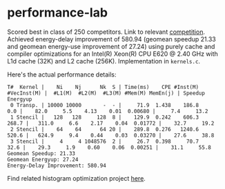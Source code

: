 # performance-lab

Scored best in class of 250 competitors. Link to relevant [competition](https://polyarch.github.io/cs33/labs/lab4/). Achieved energy-delay improvement of 580.94 (geomean speedup 21.33 and geomean energy-use improvement of 27.24) using purely cache and compiler optimizations for an Intel(R) Xeon(R) CPU E620 @ 2.40 GHz with L1d cache (32K) and L2 cache (256K). Implementation in `kernels.c`.

Here's the actual performance details:
```
T#  Kernel |    Ni    Nj      Nk  S | Time(ms)    CPE #Inst(M) #VecInst(M) |  #L1(M)  #L2(M)  #L3(M) #Mem(M) MemEn(j) | Speedup Energyup
 0 Transp. | 10000 10000       -  - |     71.9  1.438    186.8         0.0 |    82.0     5.5    4.13    0.01  0.00680 |     7.4     13.2
 1 Stencil |   128   128     128  8 |    129.9  0.242    606.3       268.7 |   311.0     6.6    2.17    0.04  0.01772 |    32.7     19.2
 2 Stencil |    64    64      64 20 |    289.8  0.276   1240.6       520.6 |   624.9     9.4    0.44    0.03  0.03270 |    27.6     38.8
 3 Stencil |     4     4 1048576  2 |     26.7  0.398     70.7        32.6 |    29.3     1.9    0.60    0.06  0.00251 |    31.1     55.8
Geomean Speedup: 21.33
Geomean Energyup: 27.24
Energy-Delay Improvement: 580.94
```

Find related histogram optimization project [here](https://github.com/arteen1000/threaded-histograms).
